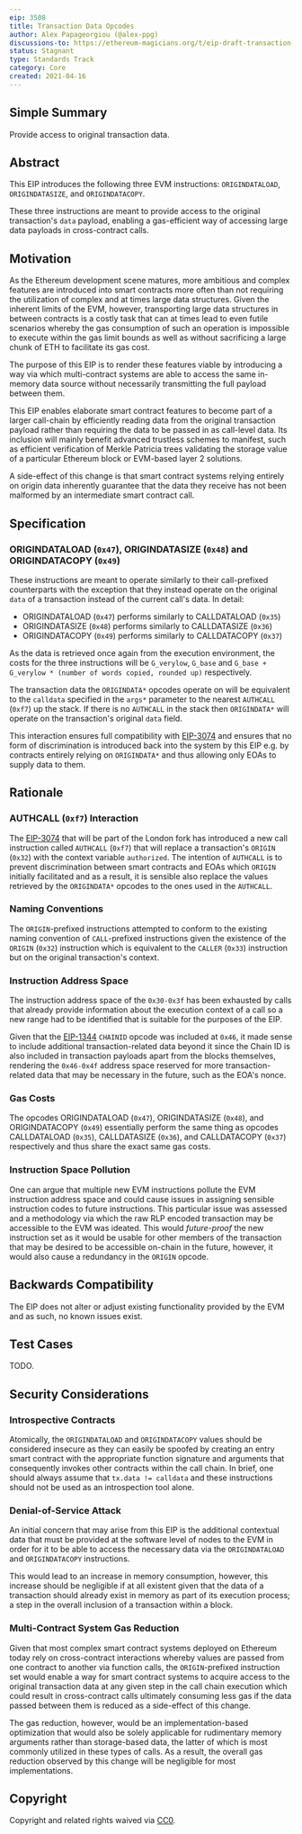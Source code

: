 ```yaml
---
eip: 3508
title: Transaction Data Opcodes
author: Alex Papageorgiou (@alex-ppg)
discussions-to: https://ethereum-magicians.org/t/eip-draft-transaction-data-opcodes/6017
status: Stagnant
type: Standards Track
category: Core
created: 2021-04-16
---
```


## Simple Summary

Provide access to original transaction data.

## Abstract

This EIP introduces the following three EVM instructions: `ORIGINDATALOAD`, `ORIGINDATASIZE`, and `ORIGINDATACOPY`.

These three instructions are meant to provide access to the original transaction's `data` payload, enabling a gas-efficient way of accessing large data payloads in cross-contract calls.

## Motivation

As the Ethereum development scene matures, more ambitious and complex features are introduced into smart contracts more often than not requiring the utilization of complex and at times large data structures. Given the inherent limits of the EVM, however, transporting large data structures in between contracts is a costly task that can at times lead to even futile scenarios whereby the gas consumption of such an operation is impossible to execute within the gas limit bounds as well as without sacrificing a large chunk of ETH to facilitate its gas cost.

The purpose of this EIP is to render these features viable by introducing a way via which multi-contract systems are able to access the same in-memory data source without necessarily transmitting the full payload between them.

This EIP enables elaborate smart contract features to become part of a larger call-chain by efficiently reading data from the original transaction payload rather than requiring the data to be passed in as call-level data. Its inclusion will mainly benefit advanced trustless schemes to manifest, such as efficient verification of Merkle Patricia trees validating the storage value of a particular Ethereum block or EVM-based layer 2 solutions.

A side-effect of this change is that smart contract systems relying entirely on origin data inherently guarantee that the data they receive has not been malformed by an intermediate smart contract call.

## Specification

### ORIGINDATALOAD (`0x47`), ORIGINDATASIZE (`0x48`) and ORIGINDATACOPY (`0x49`)

These instructions are meant to operate similarly to their call-prefixed counterparts with the exception that they instead operate on the original `data` of a transaction instead of the current call's data. In detail:

- ORIGINDATALOAD (`0x47`) performs similarly to CALLDATALOAD (`0x35`)
- ORIGINDATASIZE (`0x48`) performs similarly to CALLDATASIZE (`0x36`)
- ORIGINDATACOPY (`0x49`) performs similarly to CALLDATACOPY (`0x37`)

As the data is retrieved once again from the execution environment, the costs for the three instructions will be `G_verylow`, `G_base` and `G_base + G_verylow * (number of words copied, rounded up)` respectively.

The transaction data the `ORIGINDATA*` opcodes operate on will be equivalent to the `calldata` specified in the `args*` parameter to the nearest `AUTHCALL` (`0xf7`) up the stack.  If there is no `AUTHCALL` in the stack then `ORIGINDATA*` will operate on the transaction's original `data` field.

This interaction ensures full compatibility with [EIP-3074](./eip-3074.md) and ensures that no form of discrimination is introduced back into the system by this EIP e.g. by contracts entirely relying on `ORIGINDATA*` and thus allowing only EOAs to supply data to them.

## Rationale

### AUTHCALL (`0xf7`) Interaction

The [EIP-3074](./eip-3074.md) that will be part of the London fork has introduced a new call instruction called `AUTHCALL` (`0xf7`) that will replace a transaction's `ORIGIN` (`0x32`) with the context variable `authorized`. The intention of `AUTHCALL` is to prevent discrimination between smart contracts and EOAs which `ORIGIN` initially facilitated and as a result, it is sensible also replace the values retrieved by the `ORIGINDATA*` opcodes to the ones used in the `AUTHCALL`.

### Naming Conventions

The `ORIGIN`-prefixed instructions attempted to conform to the existing naming convention of `CALL`-prefixed instructions given the existence of the `ORIGIN` (`0x32`) instruction which is equivalent to the `CALLER` (`0x33`) instruction but on the original transaction's context.

### Instruction Address Space

The instruction address space of the `0x30-0x3f` has been exhausted by calls that already provide information about the execution context of a call so a new range had to be identified that is suitable for the purposes of the EIP.

Given that the [EIP-1344](./eip-1344.md) `CHAINID` opcode was included at `0x46`, it made sense to include additional transaction-related data beyond it since the Chain ID is also included in transaction payloads apart from the blocks themselves, rendering the `0x46-0x4f` address space reserved for more transaction-related data that may be necessary in the future, such as the EOA's nonce.

### Gas Costs

The opcodes ORIGINDATALOAD (`0x47`), ORIGINDATASIZE (`0x48`), and ORIGINDATACOPY (`0x49`) essentially perform the same thing as opcodes CALLDATALOAD (`0x35`), CALLDATASIZE (`0x36`), and CALLDATACOPY (`0x37`) respectively and thus share the exact same gas costs.

### Instruction Space Pollution

One can argue that multiple new EVM instructions pollute the EVM instruction address space and could cause issues in assigning sensible instruction codes to future instructions. This particular issue was assessed and a methodology via which the raw RLP encoded transaction may be accessible to the EVM was ideated. This would _future-proof_ the new instruction set as it would be usable for other members of the transaction that may be desired to be accessible on-chain in the future, however, it would also cause a redundancy in the `ORIGIN` opcode.

## Backwards Compatibility

The EIP does not alter or adjust existing functionality provided by the EVM and as such, no known issues exist.

## Test Cases

TODO.

## Security Considerations

### Introspective Contracts

Atomically, the `ORIGINDATALOAD` and `ORIGINDATACOPY` values should be considered insecure as they can easily be spoofed by creating an entry smart contract with the appropriate function signature and arguments that consequently invokes other contracts within the call chain. In brief, one should always assume that `tx.data != calldata` and these instructions should not be used as an introspection tool alone.

### Denial-of-Service Attack

An initial concern that may arise from this EIP is the additional contextual data that must be provided at the software level of nodes to the EVM in order for it to be able to access the necessary data via the `ORIGINDATALOAD` and `ORIGINDATACOPY` instructions.

This would lead to an increase in memory consumption, however, this increase should be negligible if at all existent given that the data of a transaction should already exist in memory as part of its execution process; a step in the overall inclusion of a transaction within a block.

### Multi-Contract System Gas Reduction

Given that most complex smart contract systems deployed on Ethereum today rely on cross-contract interactions whereby values are passed from one contract to another via function calls, the `ORIGIN`-prefixed instruction set would enable a way for smart contract systems to acquire access to the original transaction data at any given step in the call chain execution which could result in cross-contract calls ultimately consuming less gas if the data passed between them is reduced as a side-effect of this change.

The gas reduction, however, would be an implementation-based optimization that would also be solely applicable for rudimentary memory arguments rather than storage-based data, the latter of which is most commonly utilized in these types of calls. As a result, the overall gas reduction observed by this change will be negligible for most implementations.

## Copyright

Copyright and related rights waived via [CC0](../CC0.md).

